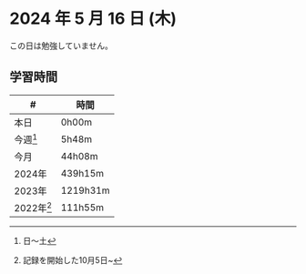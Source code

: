 # 2024 年 5 月 16 日 (木)
この日は勉強していません。

## 学習時間
| #          | 時間     |
| ---------- | -------- |
| 本日       | 0h00m    |
| 今週[^1]   | 5h48m    |
| 今月       | 44h08m    |
| 2024年     | 439h15m  |
| 2023年     | 1219h31m |
| 2022年[^2] | 111h55m  |

[^1]: 日〜土
[^2]: 記録を開始した10月5日~
